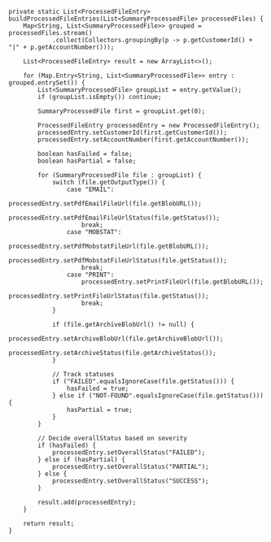     private static List<ProcessedFileEntry> buildProcessedFileEntries(List<SummaryProcessedFile> processedFiles) {
        Map<String, List<SummaryProcessedFile>> grouped = processedFiles.stream()
                .collect(Collectors.groupingBy(p -> p.getCustomerId() + "|" + p.getAccountNumber()));

        List<ProcessedFileEntry> result = new ArrayList<>();

        for (Map.Entry<String, List<SummaryProcessedFile>> entry : grouped.entrySet()) {
            List<SummaryProcessedFile> groupList = entry.getValue();
            if (groupList.isEmpty()) continue;

            SummaryProcessedFile first = groupList.get(0);

            ProcessedFileEntry processedEntry = new ProcessedFileEntry();
            processedEntry.setCustomerId(first.getCustomerId());
            processedEntry.setAccountNumber(first.getAccountNumber());

            boolean hasFailed = false;
            boolean hasPartial = false;

            for (SummaryProcessedFile file : groupList) {
                switch (file.getOutputType()) {
                    case "EMAIL":
                        processedEntry.setPdfEmailFileUrl(file.getBlobURL());
                        processedEntry.setPdfEmailFileUrlStatus(file.getStatus());
                        break;
                    case "MOBSTAT":
                        processedEntry.setPdfMobstatFileUrl(file.getBlobURL());
                        processedEntry.setPdfMobstatFileUrlStatus(file.getStatus());
                        break;
                    case "PRINT":
                        processedEntry.setPrintFileUrl(file.getBlobURL());
                        processedEntry.setPrintFileUrlStatus(file.getStatus());
                        break;
                }

                if (file.getArchiveBlobUrl() != null) {
                    processedEntry.setArchiveBlobUrl(file.getArchiveBlobUrl());
                    processedEntry.setArchiveStatus(file.getArchiveStatus());
                }

                // Track statuses
                if ("FAILED".equalsIgnoreCase(file.getStatus())) {
                    hasFailed = true;
                } else if ("NOT-FOUND".equalsIgnoreCase(file.getStatus())) {
                    hasPartial = true;
                }
            }

            // Decide overallStatus based on severity
            if (hasFailed) {
                processedEntry.setOverallStatus("FAILED");
            } else if (hasPartial) {
                processedEntry.setOverallStatus("PARTIAL");
            } else {
                processedEntry.setOverallStatus("SUCCESS");
            }

            result.add(processedEntry);
        }

        return result;
    }
